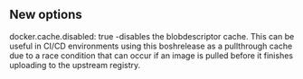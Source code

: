 ##  New options

docker.cache.disabled: true -disables the blobdescriptor cache.  This can be useful in CI/CD environments using this boshrelease as a pullthrough cache due to a race condition that can occur if an image is pulled before it finishes uploading to the upstream registry.